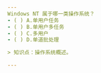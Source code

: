 ```yaml
---
Windows NT 属于哪一类操作系统？
- ( ) A.单用户任务 
- ( ) B.单用户多任务 
- ( ) C.多用户 
- ( ) D.单道批处理

> 知识点：操作系统概述。

---
```

